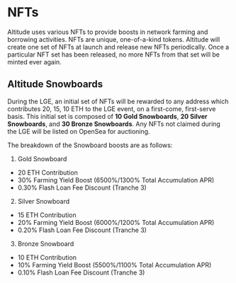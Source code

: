 # NFTs

Altitude uses various NFTs to provide boosts in network farming and borrowing activities. NFTs are unique, one-of-a-kind tokens. Altitude will create one set of NFTs at launch and release new NFTs periodically. Once a particular NFT set has been released, no more NFTs from that set will be minted ever again. 

## Altitude Snowboards

During the LGE, an initial set of NFTs will be rewarded to any address which contributes 20, 15, 10 ETH to the LGE event, on a first-come, first-serve basis. This initial set is composed of **10 Gold Snowboards**, **20 Silver Snowboards**, and **30 Bronze Snowboards**. Any NFTs not claimed during the LGE will be listed on OpenSea for auctioning. 

The breakdown of the Snowboard boosts are as follows:
1. Gold Snowboard
  - 20 ETH Contribution
  - 30% Farming Yield Boost (6500%/1300% Total Accumulation APR)
  - 0.30% Flash Loan Fee Discount (Tranche 3)
2. Silver Snowboard
  - 15 ETH Contribution
  - 20% Farming Yield Boost (6000%/1200% Total Accumulation APR)
  - 0.20% Flash Loan Fee Discount (Tranche 3)
3. Bronze Snowboard
  - 10 ETH Contribution
  - 10% Farming Yield Boost (5500%/1100% Total Accumulation APR)
  - 0.10% Flash Loan Fee Discount (Tranche 3)